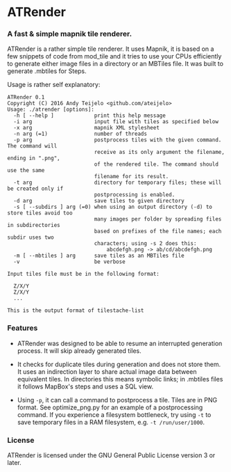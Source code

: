 # ATRender

### A fast & simple mapnik tile renderer.

ATRender is a rather simple tile renderer. It uses Mapnik, it is based on a few snippets of code from mod_tile and it tries to use your CPUs efficiently to generate either image files in a directory or an MBTiles file. It was built to generate .mbtiles for Steps.

Usage is rather self explanatory:

```text
ATRender 0.1
Copyright (C) 2016 Andy Teijelo <github.com/ateijelo>
Usage: ./atrender [options]:
  -h [ --help ]             print this help message
  -i arg                    input file with tiles as specified below
  -x arg                    mapnik XML stylesheet
  -n arg (=1)               number of threads
  -p arg                    postprocess tiles with the given command. The command will 
                            receive as its only argument the filename, ending in ".png",
                            of the rendered tile. The command should use the same
                            filename for its result.
  -t arg                    directory for temporary files; these will be created only if
                            postprocessing is enabled.
  -d arg                    save tiles to given directory
  -s [ --subdirs ] arg (=0) when using an output directory (-d) to store tiles avoid too
                            many images per folder by spreading files in subdirectories
                            based on prefixes of the file names; each subdir uses two
                            characters; using -s 2 does this:
                                abcdefgh.png -> ab/cd/abcdefgh.png
  -m [ --mbtiles ] arg      save tiles as an MBTiles file
  -v                        be verbose

Input tiles file must be in the following format:

  Z/X/Y
  Z/X/Y
  ...

This is the output format of tilestache-list
```

### Features

 * ATRender was designed to be able to resume an interrupted generation process. It will skip already generated tiles.

 * It checks for duplicate tiles during generation and does not store them. It uses an indirection layer to share actual image data between equivalent tiles. In directories this means symbolic links; in .mbtiles files it follows MapBox's steps and uses a SQL view.

 * Using `-p`, it can call a command to postprocess a tile. Tiles are in PNG format. See optimize_png.py for an example of a postprocessing command. If you experience a filesystem bottleneck, try using `-t` to save temporary files in a RAM filesystem, e.g. `-t /run/user/1000`.

### License

ATRender is licensed under the GNU General Public License version 3 or later.
